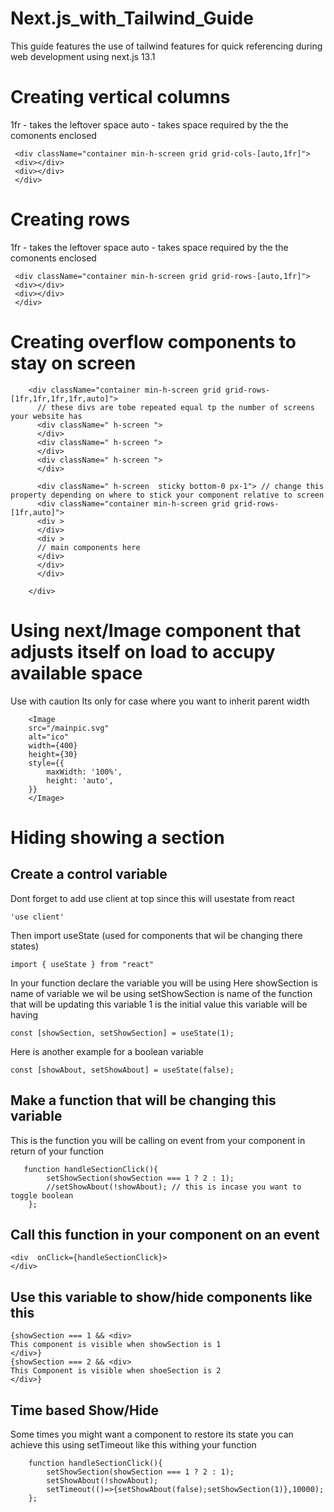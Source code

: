 # Next.js_with_Tailwind_Guide
This guide features the use of tailwind features for quick referencing during web development using next.js 13.1
# Creating vertical columns
1fr  - takes the leftover space 
auto - takes space required by the the comonents enclosed
```
 <div className="container min-h-screen grid grid-cols-[auto,1fr]">
 <div></div>
 <div></div>
 </div>
 ``` 
 
# Creating rows
1fr  - takes the leftover space 
auto - takes space required by the the comonents enclosed
```
 <div className="container min-h-screen grid grid-rows-[auto,1fr]">
 <div></div>
 <div></div>
 </div>
 ``` 
 
# Creating overflow components to stay on screen
        <div className="container min-h-screen grid grid-rows-[1fr,1fr,1fr,1fr,auto]">  
          // these divs are tobe repeated equal tp the number of screens your website has
          <div className=" h-screen ">
          </div>
          <div className=" h-screen ">
          </div>
          <div className=" h-screen ">
          </div>
        
          <div className=" h-screen  sticky bottom-0 px-1"> // change this property depending on where to stick your component relative to screen
          <div className="container min-h-screen grid grid-rows-[1fr,auto]">
          <div >
          </div>  
          <div >
          // main components here
          </div>
          </div>
          </div>
            
        </div> 

# Using next/Image component that adjusts itself on load to accupy available space

Use with caution Its only for case where you want to inherit parent width
```
    <Image
    src="/mainpic.svg" 
    alt="ico" 
    width={400} 
    height={30}   
    style={{
        maxWidth: '100%',
        height: 'auto',
    }}
    </Image>
```

# Hiding showing a section

## Create a control variable
Dont forget to add use client at top since this will usestate from react
```
'use client'
```
Then import useState (used for components that wil be changing there states)
```
import { useState } from "react"
```
In your function declare the variable you will be using 
Here 
showSection is name of variable we wil be using
setShowSection is name of the function that will be updating this variable
1 is the initial value this variable will be having
```
const [showSection, setShowSection] = useState(1);
```

Here is another example for a boolean variable
```
const [showAbout, setShowAbout] = useState(false);
```

## Make a function that will be changing this variable
This is the function you will be calling on event from your component in return of your function
```   
   function handleSectionClick(){
        setShowSection(showSection === 1 ? 2 : 1);
        //setShowAbout(!showAbout); // this is incase you want to toggle boolean
    };
```

## Call this function in your component on an event
```
<div  onClick={handleSectionClick}>
</div>
```

## Use this variable to show/hide components like this
```
{showSection === 1 && <div>
This component is visible when showSection is 1
</div>}
{showSection === 2 && <div>
This Component is visible when shoeSection is 2
</div>}

```

## Time based Show/Hide
Some times you might want a component to restore its state you can achieve this using setTimeout like this withing your function

```
    function handleSectionClick(){
        setShowSection(showSection === 1 ? 2 : 1);
        setShowAbout(!showAbout);
        setTimeout(()=>{setShowAbout(false);setShowSection(1)},10000);
    };
```


